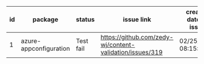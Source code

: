 
| id | package | status | issue link | created date of issue | update date of issue | run date of pipeline | pipeline run link |
|----|---------|--------|------------|-----------------------|----------------------| ---------------------| ----------------- |
| 1 | azure-appconfiguration | Test fail | https://github.com/zedy-wj/content-validation/issues/319 | 02/25/2025 08:15:03 | 02/25/2025 09:06:59 | 2/25/2025 9:08:10 AM | https://dev.azure.com/https://dev.azure.com/test-organi//content-validation-automation/_build/results?buildId=5 |